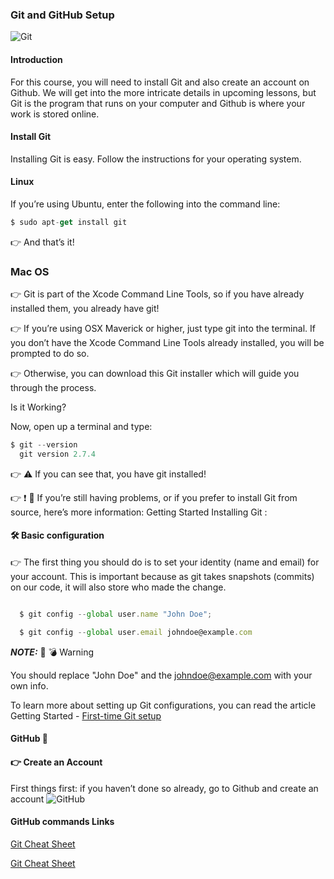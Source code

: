 
### Git and GitHub Setup

![Git](https://i.imgur.com/jdQDm0y.png)

#### Introduction
For this course, you will need to install Git and also create an account on Github. We will get into the more intricate details in upcoming lessons, but Git is the program that runs on your computer and Github is where your work is stored online.

#### Install Git
Installing Git is easy. Follow the instructions for your operating system.

#### Linux
If you’re using Ubuntu, enter the following into the command line:

```js
$ sudo apt-get install git
```
👉 And that’s it!

### Mac OS
👉 Git is part of the Xcode Command Line Tools, so if you have already installed them, you already have git!

👉 If you’re using OSX Maverick or higher, just type git into the terminal. If you don’t have the Xcode Command Line Tools already installed, you will be prompted to do so.

👉 Otherwise, you can download this Git installer which will guide you through the process.

Is it Working?

Now, open up a terminal and type:

```js
$ git --version
  git version 2.7.4
  ```
👉 ⚠️ If you can see that, you have git installed!

👉 ❗ 🛑 If you’re still having problems, or if you prefer to install Git from source, here’s more information: Getting Started Installing Git :

#### 🛠 Basic configuration
👉 The first thing you should do is to set your identity (name and email) for your account. This is important because as git takes snapshots (commits) on our code, it will also store who made the change.


```js

  $ git config --global user.name "John Doe";

  $ git config --global user.email johndoe@example.com

```



**_NOTE:_**  🛑 💣 Warning

You should replace "John Doe" and the johndoe@example.com with your own info.

To learn more about setting up Git configurations, you can read the article Getting Started - [First-time Git setup](https://git-scm.com/book/en/v2/Getting-Started-First-Time-Git-Setup)

#### GitHub 🚀
#### 👉 Create an Account
First things first: if you haven’t done so already, go to Github and create an account
![GitHub](https://i.imgur.com/CKRLlJZ.png)

#### GitHub commands Links

[Git Cheat Sheet](https://github.github.com/training-kit/downloads/github-git-cheat-sheet.pdf)

[Git Cheat Sheet](https://education.github.com/git-cheat-sheet-education.pdf)